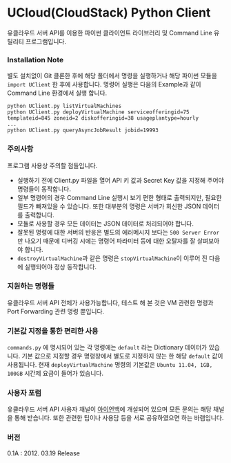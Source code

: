 UCloud(CloudStack) Python Client
===

유클라우드 서버 API를 이용한 파이썬 클라이언트 라이브러리 및 Command Line 유틸리티 프로그램입니다.

### Installation Note

별도 설치없이 Git 클론한 후에 해당 폴더에서 명령을 실행하거나 해당 파이썬 모듈을 `import UClient` 한 후에 사용합니다. 명령어 실행은 다음의 Example과 같이 Command Line 환경에서 실행 합니다.

    python UClient.py listVirtualMachines
    python UClient.py deployVirtualMachine serviceofferingid=75 templateid=845 zoneid=2 diskofferingid=38 usageplantype=hourly
    ...
    python UClient.py queryAsyncJobResult jobid=19993

### 주의사항

프로그램 사용상 주의할 점들입니다.

- 실행하기 전에 Client.py 파일을 열어 API 키 값과 Secret Key 값을 지정해 주어야 명령들이 동작합니다.
- 일부 명령어의 경우 Command Line 실행시 보기 편한 형태로 출력되지만, 필요한 필드가 빠져있을 수 있습니다. 또한 대부분의 명령은 서버가 회신한 JSON 데이터를 출력합니다.
- 모듈로 사용할 경우 모든 데이터는 JSON 데이터로 처리되어야 합니다.
- 잘못된 명령에 대한 서버의 반응은 별도의 에러메시지 보다는 `500 Server Error`만 나오기 때문에 디버깅 시에는 명령어 파라미터 등에 대한 오탈자를 잘 살펴보아야 합니다.
- `destroyVirtualMachine`과 같은 명령은 `stopVirtualMachine`이 이루어 진 다음에 실행되어야 정상 동작합니다.

### 지원하는 명령들

유클라우드 서버 API 전체가 사용가능합니다, 테스트 해 본 것은 VM 관련한 명령과 Port Forwarding 관련 명령 뿐입니다.

### 기본값 지정을 통한 편리한 사용

`commands.py` 에 명시되어 있는 각 명령에는 `default` 라는 Dictionary 데이터가 있습니다. 기본 값으로 지정할 경우 명령창에서 별도로 지정하지 않는 한 해당 `default` 값이 사용됩니다. 현재 `deployVirtualMachine` 명령의 기본값은 `Ubuntu 11.04, 1GB, 100GB` 시간제 요금이 들어가 있습니다.

### 사용자 포럼

유클라우드 서버 API 사용자 채널이 [아이언백](http://www.ironbag.net)에 개설되어 있으며 모든 문의는 해당 채널을 통해 받습니다. 또한 관련한 팁이나 사용담 등을 서로 공유하였으면 하는 바램입니다.

### 버전

0.1A : 2012. 03.19 Release
